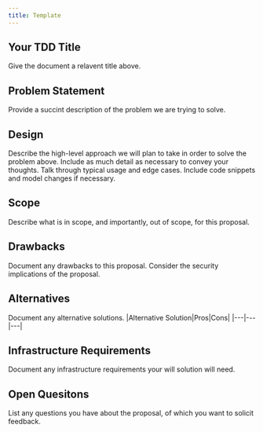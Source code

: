 ```yaml
---
title: Template
---
```


<!-- naming schema: yyyy.mm.dd-tdd-title.md -->
## Your TDD Title
 Give the document a relavent title above.

## Problem Statement
 Provide a succint description of the problem we are trying to solve.

## Design
Describe the high-level approach we will plan to take in order to solve the problem above. Include as much detail as necessary to convey your thoughts. Talk through typical usage and edge cases. Include code snippets and model changes if necessary.

## Scope
Describe what is in scope, and importantly, out of scope, for this proposal.

## Drawbacks
Document any drawbacks to this proposal. Consider the security implications of the proposal.

## Alternatives
Document any alternative solutions.
|Alternative Solution|Pros|Cons|
|---|---|---|

## Infrastructure Requirements
 Document any infrastructure requirements your will solution will need.

## Open Quesitons
 List any questions you have about the proposal, of which you want to solicit feedback.
